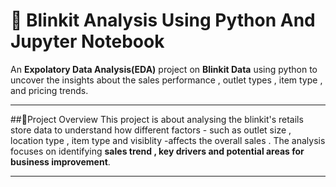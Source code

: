 # 🛒 Blinkit Analysis Using Python And Jupyter Notebook 

An **Expolatory Data Analysis(EDA)** project on **Blinkit Data** using python to uncover the insights about the sales performance , outlet types , item type , and pricing trends.

---

##📘Project Overview
This project is about analysing the blinkit's retails store data to understand how different factors - such as outlet size , location type , item type and visiblity -affects the overall sales . The analysis focuses on identifying **sales trend , key drivers and potential areas for business improvement**.

---
